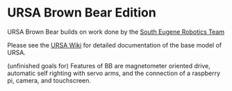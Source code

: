 # URSA Brown Bear Edition
URSA Brown Bear builds on work done by the [South Eugene Robotics Team](https://github.com/SouthEugeneRoboticsTeam/ursa)

Please see the [URSA Wiki](https://github.com/SouthEugeneRoboticsTeam/ursa/wiki) for detailed documentation of the base model of URSA.

(unfinished goals for) Features of BB are magnetometer oriented drive, automatic self righting with servo arms, and the connection of a raspberry pi, camera, and touchscreen.
